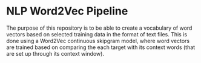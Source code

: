# NLP Word2Vec Pipeline

The purpose of this repository is to be able to create a vocabulary of word vectors based on selected training data in the format of text files. This is done using a Word2Vec continuous skipgram model, where word vectors are trained based on comparing the each target with its context words (that are set up through its context window).
